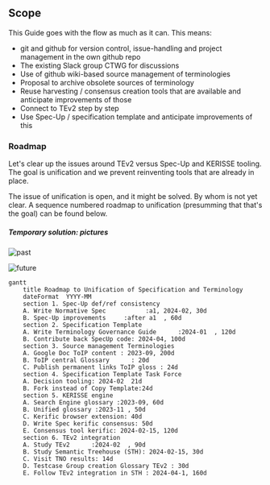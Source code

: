 
[//]: # (Pandoc Formatting Macros)

[//]: # (\mainmatter)

[//]: # (\doctitle)

## Scope

This Guide goes with the flow as much as it can. This means:
- git and github for version control, issue-handling and project management in the own github repo
- The existing Slack group CTWG for discussions
- Use of github wiki-based source management of terminologies
- Proposal to archive obsolete sources of terminology
- Reuse harvesting / consensus creation tools that are available and anticipate improvements of those
- Connect to TEv2 step by step
- Use Spec-Up / specification template and anticipate improvements of this

### Roadmap

Let's clear up the issues around TEv2 versus Spec-Up and KERISSE tooling. The goal is unification and we prevent reinventing tools that are already in place.

The issue of unification is open, and it might be solved. By whom is not yet clear. A sequence numbered roadmap to unification (presumming that that's the goal) can be found below.


##### Temporary solution: pictures

![past](https://github.com/henkvancann/terminology-governance-guide/blob/fab622598a0bc03d0fedb62ea989572e082ae6bb/images/Gantt%20Diagram%20temporary%20past.png?raw=true)

![future](https://github.com/henkvancann/terminology-governance-guide/blob/fab622598a0bc03d0fedb62ea989572e082ae6bb/images/Gantt%20Diagram%20temporary%20future.png?raw=true)

```mermaid
gantt
    title Roadmap to Unification of Specification and Terminology
    dateFormat  YYYY-MM
    section 1. Spec-Up def/ref consistency
    A. Write Normative Spec           :a1, 2024-02, 30d
    B. Spec-Up improvements     :after a1  , 60d
    section 2. Specification Template
    A. Write Terminology Governance Guide      :2024-01  , 120d
    B. Contribute back SpecUp code: 2024-04, 100d
    section 3. Source management Terminologies
    A. Google Doc ToIP content : 2023-09, 200d
    B. ToIP central Glossary      : 20d
    C. Publish permanent links ToIP gloss : 24d
    section 4. Specification Template Task Force
    A. Decision tooling: 2024-02  21d
    B. Fork instead of Copy Template:24d
    section 5. KERISSE engine
    A. Search Engine glossary :2023-09, 60d
    B. Unified glossary :2023-11 , 50d
    C. Kerific browser extension: 40d
    D. Write Spec kerific consensus: 50d
    E. Consensus tool kerific: 2024-02-15, 120d
    section 6. TEv2 integration
    A. Study TEv2      :2024-02  , 90d
    B. Study Semantic Treehouse (STH): 2024-02-15, 30d
    C. Visit TNO results: 14d
    D. Testcase Group creation Glossary TEv2 : 30d
    E. Follow TEv2 integration in STH : 2024-04-1, 160d
```
